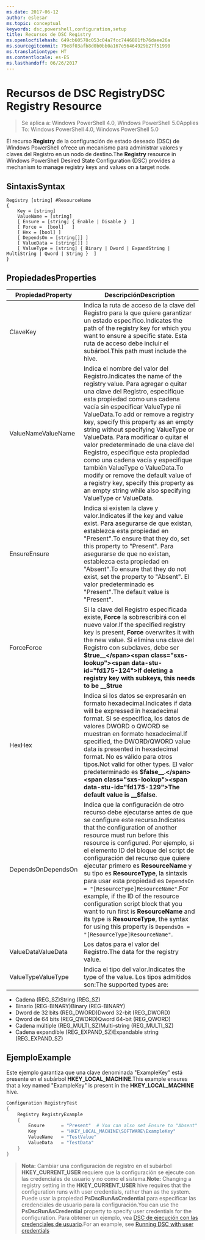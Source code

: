 ```yaml
---
ms.date: 2017-06-12
author: eslesar
ms.topic: conceptual
keywords: dsc,powershell,configuration,setup
title: Recursos de DSC Registry
ms.openlocfilehash: 649cb60578c053c04a7fcc7446881fb76daee26a
ms.sourcegitcommit: 79e8f03afb8d0b0bb0a167e56464929b27f51990
ms.translationtype: HT
ms.contentlocale: es-ES
ms.lasthandoff: 06/26/2017
---
```

# <a name="dsc-registry-resource"></a><span data-ttu-id="fd175-103">Recursos de DSC Registry</span><span class="sxs-lookup"><span data-stu-id="fd175-103">DSC Registry Resource</span></span>

> <span data-ttu-id="fd175-104">Se aplica a: Windows PowerShell 4.0, Windows PowerShell 5.0</span><span class="sxs-lookup"><span data-stu-id="fd175-104">Applies To: Windows PowerShell 4.0, Windows PowerShell 5.0</span></span>

<span data-ttu-id="fd175-105">El recurso **Registry** de la configuración de estado deseado (DSC) de Windows PowerShell ofrece un mecanismo para administrar valores y claves del Registro en un nodo de destino.</span><span class="sxs-lookup"><span data-stu-id="fd175-105">The **Registry** resource in Windows PowerShell Desired State Configuration (DSC) provides a mechanism to manage registry keys and values on a target node.</span></span>

## <a name="syntax"></a><span data-ttu-id="fd175-106">Sintaxis</span><span class="sxs-lookup"><span data-stu-id="fd175-106">Syntax</span></span>

```
Registry [string] #ResourceName
{
    Key = [string]
    ValueName = [string]
    [ Ensure = [string] { Enable | Disable }  ]
    [ Force =  [bool]   ]
    [ Hex = [bool] ]
    [ DependsOn = [string[]] ]
    [ ValueData = [string[]] ]
    [ ValueType = [string] { Binary | Dword | ExpandString | MultiString | Qword | String }  ]
}
```

## <a name="properties"></a><span data-ttu-id="fd175-107">Propiedades</span><span class="sxs-lookup"><span data-stu-id="fd175-107">Properties</span></span>
|  <span data-ttu-id="fd175-108">Propiedad</span><span class="sxs-lookup"><span data-stu-id="fd175-108">Property</span></span>  |  <span data-ttu-id="fd175-109">Descripción</span><span class="sxs-lookup"><span data-stu-id="fd175-109">Description</span></span>   | 
|---|---| 
| <span data-ttu-id="fd175-110">Clave</span><span class="sxs-lookup"><span data-stu-id="fd175-110">Key</span></span>| <span data-ttu-id="fd175-111">Indica la ruta de acceso de la clave del Registro para la que quiere garantizar un estado específico.</span><span class="sxs-lookup"><span data-stu-id="fd175-111">Indicates the path of the registry key for which you want to ensure a specific state.</span></span> <span data-ttu-id="fd175-112">Esta ruta de acceso debe incluir el subárbol.</span><span class="sxs-lookup"><span data-stu-id="fd175-112">This path must include the hive.</span></span>| 
| <span data-ttu-id="fd175-113">ValueName</span><span class="sxs-lookup"><span data-stu-id="fd175-113">ValueName</span></span>| <span data-ttu-id="fd175-114">Indica el nombre del valor del Registro.</span><span class="sxs-lookup"><span data-stu-id="fd175-114">Indicates the name of the registry value.</span></span> <span data-ttu-id="fd175-115">Para agregar o quitar una clave del Registro, especifique esta propiedad como una cadena vacía sin especificar ValueType ni ValueData.</span><span class="sxs-lookup"><span data-stu-id="fd175-115">To add or remove a registry key, specify this property as an empty string without specifying ValueType or ValueData.</span></span> <span data-ttu-id="fd175-116">Para modificar o quitar el valor predeterminado de una clave del Registro, especifique esta propiedad como una cadena vacía y especifique también ValueType o ValueData.</span><span class="sxs-lookup"><span data-stu-id="fd175-116">To modify or remove the default value of a registry key, specify this property as an empty string while also specifying ValueType or ValueData.</span></span>| 
| <span data-ttu-id="fd175-117">Ensure</span><span class="sxs-lookup"><span data-stu-id="fd175-117">Ensure</span></span>| <span data-ttu-id="fd175-118">Indica si existen la clave y valor.</span><span class="sxs-lookup"><span data-stu-id="fd175-118">Indicates if the key and value exist.</span></span> <span data-ttu-id="fd175-119">Para asegurarse de que existan, establezca esta propiedad en "Present".</span><span class="sxs-lookup"><span data-stu-id="fd175-119">To ensure that they do, set this property to "Present".</span></span> <span data-ttu-id="fd175-120">Para asegurarse de que no existan, establezca esta propiedad en "Absent".</span><span class="sxs-lookup"><span data-stu-id="fd175-120">To ensure that they do not exist, set the property to "Absent".</span></span> <span data-ttu-id="fd175-121">El valor predeterminado es "Present".</span><span class="sxs-lookup"><span data-stu-id="fd175-121">The default value is "Present".</span></span>| 
| <span data-ttu-id="fd175-122">Force</span><span class="sxs-lookup"><span data-stu-id="fd175-122">Force</span></span>| <span data-ttu-id="fd175-123">Si la clave del Registro especificada existe, __Force__ la sobrescribirá con el nuevo valor.</span><span class="sxs-lookup"><span data-stu-id="fd175-123">If the specified registry key is present, __Force__ overwrites it with the new value.</span></span> <span data-ttu-id="fd175-124">Si elimina una clave del Registro con subclaves, debe ser __$true__</span><span class="sxs-lookup"><span data-stu-id="fd175-124">If deleting a registry key with subkeys, this needs to be __$true__</span></span>| 
| <span data-ttu-id="fd175-125">Hex</span><span class="sxs-lookup"><span data-stu-id="fd175-125">Hex</span></span>| <span data-ttu-id="fd175-126">Indica si los datos se expresarán en formato hexadecimal.</span><span class="sxs-lookup"><span data-stu-id="fd175-126">Indicates if data will be expressed in hexadecimal format.</span></span> <span data-ttu-id="fd175-127">Si se especifica, los datos de valores DWORD o QWORD se muestran en formato hexadecimal.</span><span class="sxs-lookup"><span data-stu-id="fd175-127">If specified, the DWORD/QWORD value data is presented in hexadecimal format.</span></span> <span data-ttu-id="fd175-128">No es válido para otros tipos.</span><span class="sxs-lookup"><span data-stu-id="fd175-128">Not valid for other types.</span></span> <span data-ttu-id="fd175-129">El valor predeterminado es __$false__.</span><span class="sxs-lookup"><span data-stu-id="fd175-129">The default value is __$false__.</span></span>| 
| <span data-ttu-id="fd175-130">DependsOn</span><span class="sxs-lookup"><span data-stu-id="fd175-130">DependsOn</span></span>| <span data-ttu-id="fd175-131">Indica que la configuración de otro recurso debe ejecutarse antes de que se configure este recurso.</span><span class="sxs-lookup"><span data-stu-id="fd175-131">Indicates that the configuration of another resource must run before this resource is configured.</span></span> <span data-ttu-id="fd175-132">Por ejemplo, si el elemento ID del bloque del script de configuración del recurso que quiere ejecutar primero es __ResourceName__ y su tipo es __ResourceType__, la sintaxis para usar esta propiedad es `DependsOn = "[ResourceType]ResourceName"`.</span><span class="sxs-lookup"><span data-stu-id="fd175-132">For example, if the ID of the resource configuration script block that you want to run first is __ResourceName__ and its type is __ResourceType__, the syntax for using this property is `DependsOn = "[ResourceType]ResourceName"`.</span></span>| 
| <span data-ttu-id="fd175-133">ValueData</span><span class="sxs-lookup"><span data-stu-id="fd175-133">ValueData</span></span>| <span data-ttu-id="fd175-134">Los datos para el valor del Registro.</span><span class="sxs-lookup"><span data-stu-id="fd175-134">The data for the registry value.</span></span>| 
| <span data-ttu-id="fd175-135">ValueType</span><span class="sxs-lookup"><span data-stu-id="fd175-135">ValueType</span></span>| <span data-ttu-id="fd175-136">Indica el tipo del valor.</span><span class="sxs-lookup"><span data-stu-id="fd175-136">Indicates the type of the value.</span></span> <span data-ttu-id="fd175-137">Los tipos admitidos son:</span><span class="sxs-lookup"><span data-stu-id="fd175-137">The supported types are:</span></span> 
<ul><li><span data-ttu-id="fd175-138">Cadena (REG_SZ)</span><span class="sxs-lookup"><span data-stu-id="fd175-138">String (REG_SZ)</span></span></li>


<li><span data-ttu-id="fd175-139">Binario (REG-BINARY)</span><span class="sxs-lookup"><span data-stu-id="fd175-139">Binary (REG-BINARY)</span></span></li>


<li><span data-ttu-id="fd175-140">Dword de 32 bits (REG_DWORD)</span><span class="sxs-lookup"><span data-stu-id="fd175-140">Dword 32-bit (REG_DWORD)</span></span></li>


<li><span data-ttu-id="fd175-141">Qword de 64 bits (REG_QWORD)</span><span class="sxs-lookup"><span data-stu-id="fd175-141">Qword 64-bit (REG_QWORD)</span></span></li>


<li><span data-ttu-id="fd175-142">Cadena múltiple (REG_MULTI_SZ)</span><span class="sxs-lookup"><span data-stu-id="fd175-142">Multi-string (REG_MULTI_SZ)</span></span></li>


<li><span data-ttu-id="fd175-143">Cadena expandible (REG_EXPAND_SZ)</span><span class="sxs-lookup"><span data-stu-id="fd175-143">Expandable string (REG_EXPAND_SZ)</span></span></li></ul>

## <a name="example"></a><span data-ttu-id="fd175-144">Ejemplo</span><span class="sxs-lookup"><span data-stu-id="fd175-144">Example</span></span>
<span data-ttu-id="fd175-145">Este ejemplo garantiza que una clave denominada "ExampleKey" está presente en el subárbol **HKEY\_LOCAL\_MACHINE**.</span><span class="sxs-lookup"><span data-stu-id="fd175-145">This example ensures that a key named "ExampleKey" is present in the **HKEY\_LOCAL\_MACHINE** hive.</span></span>
```powershell
Configuration RegistryTest
{
    Registry RegistryExample
    {
        Ensure      = "Present"  # You can also set Ensure to "Absent"
        Key         = "HKEY_LOCAL_MACHINE\SOFTWARE\ExampleKey"
        ValueName   = "TestValue"
        ValueData   = "TestData"
    }
}
```

><span data-ttu-id="fd175-146">**Nota:** Cambiar una configuración de registro en el subárbol **HKEY\_CURRENT\_USER** requiere que la configuración se ejecute con las credenciales de usuario y no como el sistema.</span><span class="sxs-lookup"><span data-stu-id="fd175-146">**Note:** Changing a registry setting in the **HKEY\_CURRENT\_USER** hive requires that the configuration runs with user credentials, rather than as the system.</span></span>
><span data-ttu-id="fd175-147">Puede usar la propiedad **PsDscRunAsCredential** para especificar las credenciales de usuario para la configuración.</span><span class="sxs-lookup"><span data-stu-id="fd175-147">You can use the **PsDscRunAsCredential** property to specify user credentials for the configuration.</span></span> <span data-ttu-id="fd175-148">Para obtener un ejemplo, vea [DSC de ejecución con las credenciales de usuario](runAsUser.md).</span><span class="sxs-lookup"><span data-stu-id="fd175-148">For an example, see [Running DSC with user credentials](runAsUser.md)</span></span>




